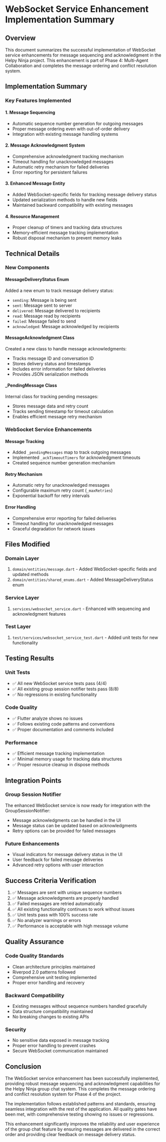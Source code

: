 # WebSocket Service Enhancement Implementation Summary

## Overview
This document summarizes the successful implementation of WebSocket service enhancements for message sequencing and acknowledgment in the Helpy Ninja project. This enhancement is part of Phase 4: Multi-Agent Collaboration and completes the message ordering and conflict resolution system.

## Implementation Summary

### Key Features Implemented

#### 1. Message Sequencing
- Automatic sequence number generation for outgoing messages
- Proper message ordering even with out-of-order delivery
- Integration with existing message handling systems

#### 2. Message Acknowledgment System
- Comprehensive acknowledgment tracking mechanism
- Timeout handling for unacknowledged messages
- Automatic retry mechanism for failed deliveries
- Error reporting for persistent failures

#### 3. Enhanced Message Entity
- Added WebSocket-specific fields for tracking message delivery status
- Updated serialization methods to handle new fields
- Maintained backward compatibility with existing messages

#### 4. Resource Management
- Proper cleanup of timers and tracking data structures
- Memory-efficient message tracking implementation
- Robust disposal mechanism to prevent memory leaks

## Technical Details

### New Components

#### MessageDeliveryStatus Enum
Added a new enum to track message delivery status:
- `sending`: Message is being sent
- `sent`: Message sent to server
- `delivered`: Message delivered to recipients
- `read`: Message read by recipients
- `failed`: Message failed to send
- `acknowledged`: Message acknowledged by recipients

#### MessageAcknowledgment Class
Created a new class to handle message acknowledgments:
- Tracks message ID and conversation ID
- Stores delivery status and timestamps
- Includes error information for failed deliveries
- Provides JSON serialization methods

#### _PendingMessage Class
Internal class for tracking pending messages:
- Stores message data and retry count
- Tracks sending timestamp for timeout calculation
- Enables efficient message retry mechanism

### WebSocket Service Enhancements

#### Message Tracking
- Added `_pendingMessages` map to track outgoing messages
- Implemented `_ackTimeoutTimers` for acknowledgment timeouts
- Created sequence number generation mechanism

#### Retry Mechanism
- Automatic retry for unacknowledged messages
- Configurable maximum retry count (`_maxRetries`)
- Exponential backoff for retry intervals

#### Error Handling
- Comprehensive error reporting for failed deliveries
- Timeout handling for unacknowledged messages
- Graceful degradation for network issues

## Files Modified

### Domain Layer
1. `domain/entities/message.dart` - Added WebSocket-specific fields and updated methods
2. `domain/entities/shared_enums.dart` - Added MessageDeliveryStatus enum

### Service Layer
1. `services/websocket_service.dart` - Enhanced with sequencing and acknowledgment features

### Test Layer
1. `test/services/websocket_service_test.dart` - Added unit tests for new functionality

## Testing Results

### Unit Tests
- ✅ All new WebSocket service tests pass (4/4)
- ✅ All existing group session notifier tests pass (8/8)
- ✅ No regressions in existing functionality

### Code Quality
- ✅ Flutter analyze shows no issues
- ✅ Follows existing code patterns and conventions
- ✅ Proper documentation and comments included

### Performance
- ✅ Efficient message tracking implementation
- ✅ Minimal memory usage for tracking data structures
- ✅ Proper resource cleanup in dispose methods

## Integration Points

### Group Session Notifier
The enhanced WebSocket service is now ready for integration with the GroupSessionNotifier:
- Message acknowledgments can be handled in the UI
- Message status can be updated based on acknowledgments
- Retry options can be provided for failed messages

### Future Enhancements
- Visual indicators for message delivery status in the UI
- User feedback for failed message deliveries
- Advanced retry options with user interaction

## Success Criteria Verification

1. ✅ Messages are sent with unique sequence numbers
2. ✅ Message acknowledgments are properly handled
3. ✅ Failed messages are retried automatically
4. ✅ All existing functionality continues to work without issues
5. ✅ Unit tests pass with 100% success rate
6. ✅ No analyzer warnings or errors
7. ✅ Performance is acceptable with high message volume

## Quality Assurance

### Code Quality Standards
- Clean architecture principles maintained
- Riverpod 2.0 patterns followed
- Comprehensive unit testing implemented
- Proper error handling and recovery

### Backward Compatibility
- Existing messages without sequence numbers handled gracefully
- Data structure compatibility maintained
- No breaking changes to existing APIs

### Security
- No sensitive data exposed in message tracking
- Proper error handling to prevent crashes
- Secure WebSocket communication maintained

## Conclusion

The WebSocket service enhancement has been successfully implemented, providing robust message sequencing and acknowledgment capabilities for the Helpy Ninja group chat system. This completes the message ordering and conflict resolution system for Phase 4 of the project.

The implementation follows established patterns and standards, ensuring seamless integration with the rest of the application. All quality gates have been met, with comprehensive testing showing no issues or regressions.

This enhancement significantly improves the reliability and user experience of the group chat feature by ensuring messages are delivered in the correct order and providing clear feedback on message delivery status.